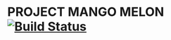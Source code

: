 # PROJECT MANGO MELON [![Build Status](https://travis-ci.org/ThunderDynamics/tdic.svg?branch=master)](https://travis-ci.org/ThunderDynamics/tdic)

